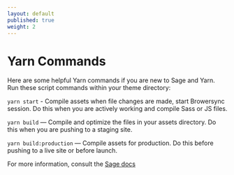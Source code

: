 ```yaml
---
layout: default
published: true
weight: 2
---
```


# Yarn Commands
Here are some helpful Yarn commands if you are new to Sage and Yarn. Run these script commands within your theme directory:

`yarn start` - Compile assets when file changes are made, start Browersync session. Do this when you are actively working and compile Sass or JS files.

`yarn build` — Compile and optimize the files in your assets directory. Do this when you are pushing to a staging site.

`yarn build:production` — Compile assets for production. Do this before pushing to a live site or before launch.


For more information, consult the [Sage docs](https://roots.io/sage/docs/theme-development-and-building/)
